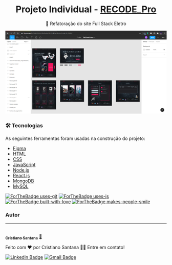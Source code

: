 <h1 align="center">Projeto Individual - <a href="https://www.recodepro.org.br/">RECODE_Pro</a></h1>
<p align="center">🚀 Refatoração do site Full Stack Eletro</a></p>

<img src="./frontend/src/assets/img/bastidores/figma.png">

### 🛠 Tecnologias

As seguintes ferramentas foram usadas na construção do projeto:

- [Figma](https://www.figma.com/)
- [HTML](https://www.w3schools.com/)
- [CSS](https://pt-br.learnlayout.com/)
- [JavaScript](https://www.w3schools.com/js/default.asp)
- [Node.js](https://nodejs.org/en/)
- [React.js](https://pt-br.reactjs.org/)
- [MongoDB](https://www.mongodb.com/3)
- [MySQL](https://www.w3schools.com/sql/default.asp)

[![ForTheBadge uses-git](http://ForTheBadge.com/images/badges/uses-git.svg)](https://GitHub.com/)
[![ForTheBadge uses-js](http://ForTheBadge.com/images/badges/uses-js.svg)](http://ForTheBadge.com)
[![ForTheBadge built-with-love](http://ForTheBadge.com/images/badges/built-with-love.svg)](https://GitHub.com/Naereen/)
[![ForTheBadge makes-people-smile](http://ForTheBadge.com/images/badges/makes-people-smile.svg)](http://ForTheBadge.com)

### Autor
---

<a href="https://cristianosantan.github.io/">
 <img style="border-radius: 50%" src="https://avatars3.githubusercontent.com/u/65695476?s=460&u=2cdd26015528cc8ad84527bf59dfa402c334a1d0&v=4" width="100px;" alt=""/>
 <br />
 <sub><b>Cristiano Santana</b></sub></a> <a href="https://cristianosantan.github.io/" title="Portifolio">🚀</a>


Feito com ❤️ por Cristiano Santana 👋🏽 Entre em contato!

[![Linkedin Badge](https://img.shields.io/badge/-Cristiano-blue?style=flat-square&logo=Linkedin&logoColor=white&link=https://www.linkedin.com/in/cristiano-souza-santana-b3011a119/)](https://www.linkedin.com/in/cristiano-souza-santana-b3011a119/) 
[![Gmail Badge](https://img.shields.io/badge/-cristiano.mer@gmail.com-c14438?style=flat-square&logo=Gmail&logoColor=white&link=mailto:cristiano.mer@gmail.com)](mailto:cristiano.mer@gmail.com)